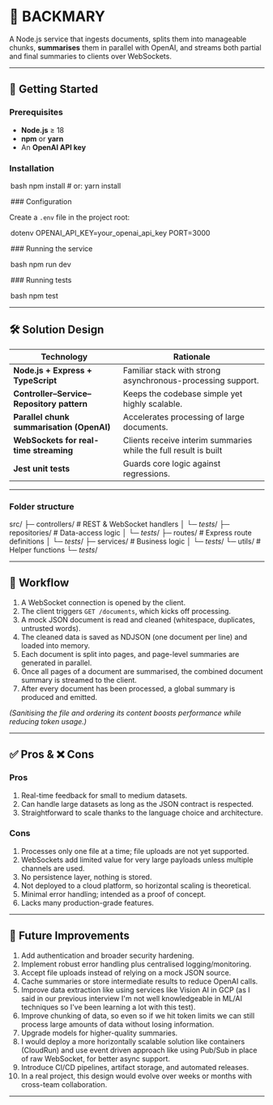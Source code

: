 # 📄 BACKMARY

A Node.js service that ingests documents, splits them into manageable chunks, **summarises** them in parallel with OpenAI, and streams both partial and final summaries to clients over WebSockets.

---

## 🚀 Getting Started

### Prerequisites

- **Node.js** ≥ 18
- **npm** or **yarn**
- An **OpenAI API key**

### Installation

 ⁠bash
npm install # or: yarn install

⁠ ### Configuration

Create a `.env` file in the project root:

 ⁠dotenv
OPENAI_API_KEY=your_openai_api_key
PORT=3000

⁠ ### Running the service

 ⁠bash
npm run dev

⁠ ### Running tests

 ⁠bash
npm test

---

## 🛠️ Solution Design

| Technology                                | Rationale                                                        |
| ----------------------------------------- | ---------------------------------------------------------------- |
| **Node.js + Express + TypeScript**        | Familiar stack with strong asynchronous-processing support.      |
| **Controller–Service–Repository pattern** | Keeps the codebase simple yet highly scalable.                   |
| **Parallel chunk summarisation (OpenAI)** | Accelerates processing of large documents.                       |
| **WebSockets for real-time streaming**    | Clients receive interim summaries while the full result is built |
| **Jest unit tests**                       | Guards core logic against regressions.                           |

---

### Folder structure

src/
├─ controllers/ # REST & WebSocket handlers
│ └─ _tests_/
├─ repositories/ # Data-access logic
│ └─ _tests_/
├─ routes/ # Express route definitions
│ └─ _tests_/
├─ services/ # Business logic
│ └─ _tests_/
└─ utils/ # Helper functions
└─ _tests_/

---

## 🔄 Workflow

1. A WebSocket connection is opened by the client.
2. The client triggers `GET /documents`, which kicks off processing.
3. A mock JSON document is read and cleaned (whitespace, duplicates, untrusted words).
4. The cleaned data is saved as NDJSON (one document per line) and loaded into memory.
5. Each document is split into pages, and page-level summaries are generated in parallel.
6. Once all pages of a document are summarised, the combined document summary is streamed to the client.
7. After every document has been processed, a global summary is produced and emitted.

_(Sanitising the file and ordering its content boosts performance while reducing token usage.)_

---

## ✅ Pros & ❌ Cons

### Pros

1. Real-time feedback for small to medium datasets.
2. Can handle large datasets as long as the JSON contract is respected.
3. Straightforward to scale thanks to the language choice and architecture.

### Cons

1. Processes only one file at a time; file uploads are not yet supported.
2. WebSockets add limited value for very large payloads unless multiple channels are used.
3. No persistence layer, nothing is stored.
4. Not deployed to a cloud platform, so horizontal scaling is theoretical.
5. Minimal error handling; intended as a proof of concept.
6. Lacks many production-grade features.

---

## 🔮 Future Improvements

1. Add authentication and broader security hardening.
2. Implement robust error handling plus centralised logging/monitoring.
3. Accept file uploads instead of relying on a mock JSON source.
4. Cache summaries or store intermediate results to reduce OpenAI calls.
5. Improve data extraction like using services like Vision AI in GCP (as I said in our previous interview I'm not well knowledgeable in ML/AI techniques so I've been learning a lot with this test).
6. Improve chunking of data, so even so if we hit token limits we can still process large amounts of data without losing information.
7. Upgrade models for higher-quality summaries.
8. I would deploy a more horizontally scalable solution like containers (CloudRun) and use event driven approach like using Pub/Sub in place of raw WebSocket, for better async support.
9. Introduce CI/CD pipelines, artifact storage, and automated releases.
10. In a real project, this design would evolve over weeks or months with cross-team collaboration.

---

